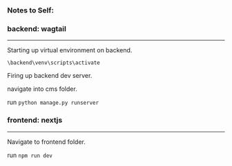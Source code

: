 ### Notes to Self:

### backend: wagtail
___
Starting up virtual environment on backend.

`\backend\venv\scripts\activate`

Firing up backend dev server.

navigate into cms folder.

run `python manage.py runserver`

### frontend: nextjs
___

Navigate to frontend folder.

run `npm run dev`